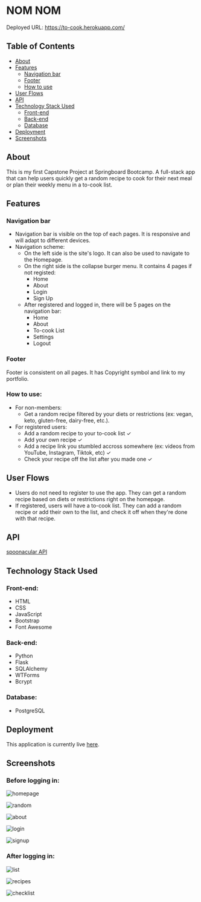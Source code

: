 # NOM NOM
Deployed URL: https://to-cook.herokuapp.com/

## Table of Contents
- [About](#about)
- [Features](#features)
  - [Navigation bar](#navigation-bar)
  - [Footer](#footer)
  - [How to use](#how-to-use)
- [User Flows](#user-flows)
- [API](#api)
- [Technology Stack Used](#technology-stack-used)
  - [Front-end](#front-end)
  - [Back-end](#back-end)
  - [Database](#database)
- [Deployment](#deployment)
- [Screenshots](#screenshots)

## About
This is my first Capstone Project at Springboard Bootcamp. A full-stack app that can help users quickly get a random recipe to cook for their next meal or plan their weekly menu in a to-cook list.

## Features
### Navigation bar
- Navigation bar is visible on the top of each pages. It is responsive and will adapt to different devices.
- Navigation scheme:
  - On the left side is the site's logo. It can also be used to navigate to the Homepage.
  - On the right side is the collapse burger menu. It contains 4 pages if not registed:
    - Home
    - About
    - Login
    - Sign Up
  - After registered and logged in, there will be 5 pages on the navigation bar:
    - Home
    - About
    - To-cook List
    - Settings
    - Logout 

### Footer
Footer is consistent on all pages. It has Copyright symbol and link to my portfolio.

### How to use:
- For non-members:
  - Get a random recipe filtered by your diets or restrictions (ex: vegan, keto, gluten-free, dairy-free, etc.).
- For registered users:
  - Add a random recipe to your to-cook list ✓
  - Add your own recipe ✓
  - Add a recipe link you stumbled accross somewhere (ex: videos from YouTube, Instagram, Tiktok, etc) ✓
  - Check your recipe off the list after you made one ✓

## User Flows
- Users do not need to register to use the app. They can get a random recipe based on diets or restrictions right on the homepage.
- If registered, users will have a to-cook list. They can add a random recipe or add their own to the list, and check it off when they're done with that recipe.

## API
[spoonacular API](https://spoonacular.com/food-api/docs)

## Technology Stack Used
### Front-end:
- HTML
- CSS
- JavaScript
- Bootstrap
- Font Awesome
### Back-end:
- Python
- Flask
- SQLAlchemy
- WTForms
- Bcrypt
### Database:
- PostgreSQL

## Deployment
This application is currently live [here](https://to-cook.herokuapp.com/).

## Screenshots
### Before logging in:
![homepage](static/images/home.png)

![random](static/images/random.png)


![about](static/images/about.png)

![login](static/images/login.png)

![signup](static/images/signup.png)

### After logging in:
![list](static/images/list.png)

![recipes](static/images/recipes.png)

![checklist](static/images/checklist.png)
